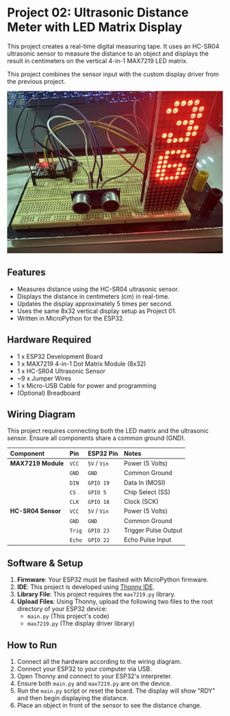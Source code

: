 # Project 02: Ultrasonic Distance Meter with LED Matrix Display

This project creates a real-time digital measuring tape. It uses an HC-SR04 ultrasonic sensor to measure the distance to an object and displays the result in centimeters on the vertical 4-in-1 MAX7219 LED matrix.

This project combines the sensor input with the custom display driver from the previous project.

![_Your_GIF_or_Image_Here_](https://github.com/AnMayVaa/esp32-playground/blob/main/images/02-01.jpg?raw=true)

## Features

-   Measures distance using the HC-SR04 ultrasonic sensor.
-   Displays the distance in centimeters (cm) in real-time.
-   Updates the display approximately 5 times per second.
-   Uses the same 8x32 vertical display setup as Project 01.
-   Written in MicroPython for the ESP32.

## Hardware Required

-   1 x ESP32 Development Board
-   1 x MAX7219 4-in-1 Dot Matrix Module (8x32)
-   1 x HC-SR04 Ultrasonic Sensor
-   ~9 x Jumper Wires
-   1 x Micro-USB Cable for power and programming
-   (Optional) Breadboard

## Wiring Diagram

This project requires connecting both the LED matrix and the ultrasonic sensor. Ensure all components share a common ground (GND).

| Component            | Pin        | ESP32 Pin | Notes                |
| :------------------- | :--------- | :-------- | :------------------- |
| **MAX7219 Module** | `VCC`      | `5V` / `Vin` | Power (5 Volts)      |
|                      | `GND`      | `GND`     | Common Ground        |
|                      | `DIN`      | `GPIO 19` | Data In (MOSI)       |
|                      | `CS`       | `GPIO 5`  | Chip Select (SS)     |
|                      | `CLK`      | `GPIO 18` | Clock (SCK)          |
| **HC-SR04 Sensor** | `VCC`      | `5V` / `Vin` | Power (5 Volts)      |
|                      | `GND`      | `GND`     | Common Ground        |
|                      | `Trig`     | `GPIO 23` | Trigger Pulse Output |
|                      | `Echo`     | `GPIO 22` | Echo Pulse Input     |

## Software & Setup

1.  **Firmware**: Your ESP32 must be flashed with MicroPython firmware.
2.  **IDE**: This project is developed using [Thonny IDE](https://thonny.org/).
3.  **Library File**: This project requires the `max7219.py` library.
4.  **Upload Files**: Using Thonny, upload the following two files to the root directory of your ESP32 device:
    -   `main.py` (This project's code)
    -   `max7219.py` (The display driver library)

## How to Run

1.  Connect all the hardware according to the wiring diagram.
2.  Connect your ESP32 to your computer via USB.
3.  Open Thonny and connect to your ESP32's interpreter.
4.  Ensure both `main.py` and `max7219.py` are on the device.
5.  Run the `main.py` script or reset the board. The display will show "RDY" and then begin displaying the distance.
6.  Place an object in front of the sensor to see the distance change.
